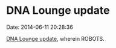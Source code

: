 DNA Lounge update
=================

Date: 2014-06-11 20:28:36

[DNA Lounge
update](http://www.dnalounge.com/backstage/log/2014/06/11.html), wherein
ROBOTS.
